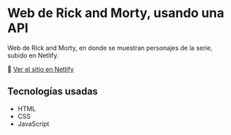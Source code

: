 # Web de Rick and Morty, usando una API

Web de Rick and Morty, en donde se muestran personajes de la serie, subido en Netlify.

🔗 [Ver el sitio en Netlify](https://rickandmorty-mayron.netlify.app/)

## Tecnologías usadas
- HTML
- CSS
- JavaScript
